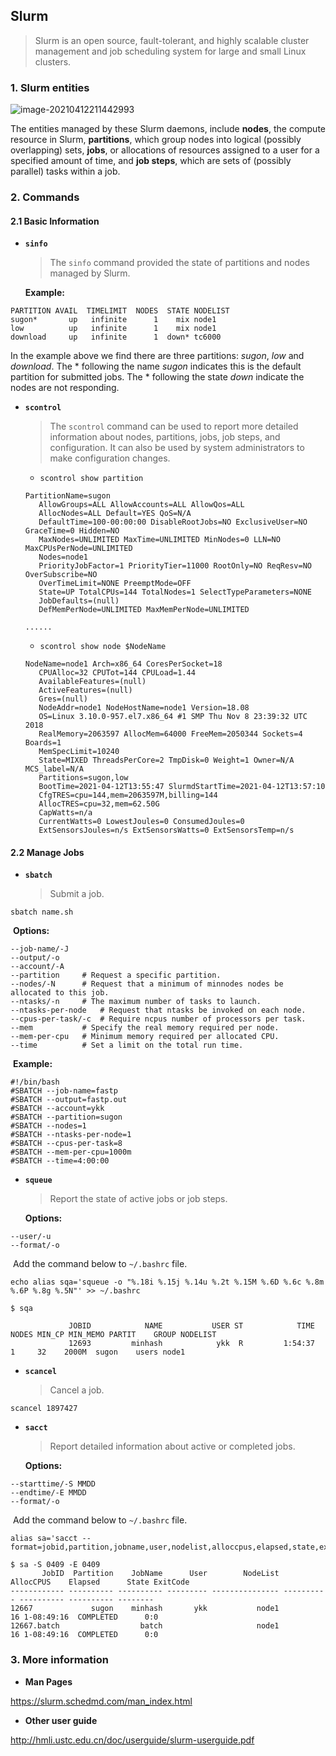 ## Slurm

> Slurm is an open source, fault-tolerant, and highly scalable cluster management and job scheduling system for large and small Linux clusters.

### 1. Slurm entities

![image-20210412211442993](https://gitee.com/yuan-keke/runoob-test/raw/master/20210412211443.png)

The entities managed by these Slurm daemons, include **nodes**, the compute resource in Slurm, **partitions**, which group nodes into logical (possibly overlapping) sets, **jobs**, or allocations of resources assigned to a user for a specified amount of time, and **job steps**, which are sets of (possibly parallel) tasks within a job. 

### 2. Commands

#### 2.1 Basic Information

* **`sinfo`**

  > The `sinfo` command provided  the state of partitions and nodes managed by Slurm.

  **Example:**

```
PARTITION AVAIL  TIMELIMIT  NODES  STATE NODELIST
sugon*       up   infinite      1    mix node1
low          up   infinite      1    mix node1
download     up   infinite      1  down* tc6000
```

In the example above we find there are three partitions: *sugon*, *low* and *download*. The * following the name *sugon* indicates this is the default partition for submitted jobs. The * following the state *down* indicate the nodes are not responding. 

* **`scontrol`** 

  > The `scontrol` command can be used to report more detailed information about nodes, partitions, jobs, job steps, and configuration. It can also be used by system administrators to make configuration changes.

  * `scontrol show partition`

  ```
  PartitionName=sugon
     AllowGroups=ALL AllowAccounts=ALL AllowQos=ALL
     AllocNodes=ALL Default=YES QoS=N/A
     DefaultTime=100-00:00:00 DisableRootJobs=NO ExclusiveUser=NO GraceTime=0 Hidden=NO
     MaxNodes=UNLIMITED MaxTime=UNLIMITED MinNodes=0 LLN=NO MaxCPUsPerNode=UNLIMITED
     Nodes=node1
     PriorityJobFactor=1 PriorityTier=11000 RootOnly=NO ReqResv=NO OverSubscribe=NO
     OverTimeLimit=NONE PreemptMode=OFF
     State=UP TotalCPUs=144 TotalNodes=1 SelectTypeParameters=NONE
     JobDefaults=(null)
     DefMemPerNode=UNLIMITED MaxMemPerNode=UNLIMITED
     
  ......
  ```

  * `scontrol show node $NodeName`

  ```
  NodeName=node1 Arch=x86_64 CoresPerSocket=18 
     CPUAlloc=32 CPUTot=144 CPULoad=1.44
     AvailableFeatures=(null)
     ActiveFeatures=(null)
     Gres=(null)
     NodeAddr=node1 NodeHostName=node1 Version=18.08
     OS=Linux 3.10.0-957.el7.x86_64 #1 SMP Thu Nov 8 23:39:32 UTC 2018 
     RealMemory=2063597 AllocMem=64000 FreeMem=2050344 Sockets=4 Boards=1
     MemSpecLimit=10240
     State=MIXED ThreadsPerCore=2 TmpDisk=0 Weight=1 Owner=N/A MCS_label=N/A
     Partitions=sugon,low 
     BootTime=2021-04-12T13:55:47 SlurmdStartTime=2021-04-12T13:57:10
     CfgTRES=cpu=144,mem=2063597M,billing=144
     AllocTRES=cpu=32,mem=62.50G
     CapWatts=n/a
     CurrentWatts=0 LowestJoules=0 ConsumedJoules=0
     ExtSensorsJoules=n/s ExtSensorsWatts=0 ExtSensorsTemp=n/s
  ```

#### 2.2 Manage Jobs

* **`sbatch`**

  > Submit a job.

```
sbatch name.sh
```

​		**Options:**

```
--job-name/-J
--output/-o		
--account/-A
--partition    	# Request a specific partition.
--nodes/-N 		# Request that a minimum of minnodes nodes be allocated to this job.
--ntasks/-n		# The maximum number of tasks to launch.
--ntasks-per-node	# Request that ntasks be invoked on each node.
--cpus-per-task/-c	# Require ncpus number of processors per task. 
--mem			# Specify the real memory required per node.
--mem-per-cpu	# Minimum memory required per allocated CPU.
--time   		# Set a limit on the total run time. 
```

​		**Example:**

```
#!/bin/bash
#SBATCH --job-name=fastp
#SBATCH --output=fastp.out
#SBATCH --account=ykk
#SBATCH --partition=sugon
#SBATCH --nodes=1
#SBATCH --ntasks-per-node=1
#SBATCH --cpus-per-task=8
#SBATCH --mem-per-cpu=1000m
#SBATCH --time=4:00:00
```

* **`squeue`**

  > Report the state of active jobs or job steps.

  **Options:**

```
--user/-u
--format/-o
```

​		 Add the command below to `~/.bashrc`  file.

```
echo alias sqa='squeue -o "%.18i %.15j %.14u %.2t %.15M %.6D %.6c %.8m %.6P %.8g %.5N"' >> ~/.bashrc
```

```
$ sqa

             JOBID            NAME           USER ST            TIME  NODES MIN_CP MIN_MEMO PARTIT    GROUP NODELIST
             12693         minhash            ykk  R         1:54:37      1     32    2000M  sugon    users node1
```

* **`scancel`**

  > Cancel a job.

```
scancel 1897427 
```

* **`sacct`**

  > Report detailed information about active or completed jobs.

  **Options:**

```
--starttime/-S MMDD
--endtime/-E MMDD
--format/-o
```

​		Add the command below to `~/.bashrc`  file.

```
alias sa='sacct --format=jobid,partition,jobname,user,nodelist,alloccpus,elapsed,state,exitcode'
```

```
$ sa -S 0409 -E 0409
       JobID  Partition    JobName      User        NodeList  AllocCPUS    Elapsed      State ExitCode 
------------ ---------- ---------- --------- --------------- ---------- ---------- ---------- -------- 
12667             sugon    minhash       ykk           node1         16 1-08:49:16  COMPLETED      0:0 
12667.batch                  batch                     node1         16 1-08:49:16  COMPLETED      0:0 
```

### 3. More information

* **Man Pages**

https://slurm.schedmd.com/man_index.html

* **Other user guide**

http://hmli.ustc.edu.cn/doc/userguide/slurm-userguide.pdf